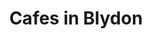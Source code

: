 ---
title: 'Cafes in Blydon'
altTitle: 'Blydon'
url: '/locations/blydon/'
type: 'location'
id: 'blydon'
geolocation:
  lat: 54.9783
  long: 1.6178
population: null
area: null
history: null
landmarks: null
climate: null
economy: null
images:
  thumbnail:
    src: '/images/locations/fallback.jpeg'
    alt: 'An image showcasing My Page.'
    width: 400
    height: 300
head:
  title: 'Cafes in Blydon : Explore Cafes and Coffee Blends Across Tyne & Wear'
  meta:
    - name: 'keywords'
      content: 'cafe finder, coffee shop locator, cafe reviews, cafe events, cafe news, speciality coffee, cafe blog, coffee culture'
    - name: 'robots'
      content: 'index, follow'
    - name: 'author'
      content: 'Chris Prusakiewicz with ChatGPT'
    - name: 'copyright'
      content: '© 2023 The Coffee Detectives'
---
